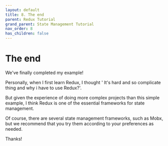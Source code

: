 ```yaml
---
layout: default
title: 8. The end
parent: Redux Tutorial
grand_parent: State Management Tutorial
nav_order: 8
has_children: false
---
```


# The end
We've finally completed my example!

Personally, when I first learn Redux, I thought ' It's hard and so complicate thing and why i have to use Redux?'.

But given the experience of doing more complex projects than this simple example, I think Redux is one of the essential frameworks for state management.

Of course, there are several state management frameworks, such as Mobx, but we recommend that you try them according to your preferences as needed.

Thanks!